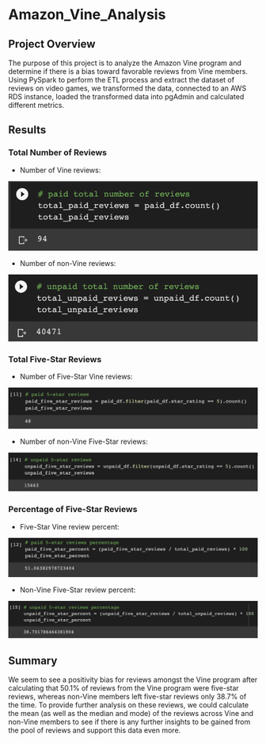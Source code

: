 # Amazon_Vine_Analysis

## Project Overview

The purpose of this project is to analyze the Amazon Vine program and determine if there is a bias toward favorable reviews from Vine members.
Using PySpark to perform the ETL process and extract the dataset of reviews on video games, we transformed the data, connected to an AWS RDS instance, loaded the transformed data into pgAdmin and calculated different metrics.

## Results

### Total Number of Reviews 

- Number of Vine reviews:

![total paid reviews](Images/total_paid_reviews.png)

- Number of non-Vine reviews:

![total unpaid reviews](Images/total_unpaid_reviews.png)

### Total Five-Star Reviews

- Number of Five-Star Vine reviews:

![total paid reviews](Images/paid_five_star_reviews.png)

- Number of non-Vine Five-Star reviews:

![total unpaid reviews](Images/unpaid_five_star_reviews.png)

### Percentage of Five-Star Reviews

- Five-Star Vine review percent:

![total paid reviews](Images/paid_five_star_review_percent.png)

- Non-Vine Five-Star review percent:

![total unpaid reviews](Images/unpaid_five_star_review_percent.png)

## Summary 

We seem to see a positivity bias for reviews amongst the Vine program after calculating that 50.1% of reviews from the Vine program were five-star reviews, whereas non-Vine members left five-star reviews only 38.7% of the time. To provide further analysis on these reviews, we could calculate the mean (as well as the median and mode) of the reviews across Vine and non-Vine members to see if there is any further insights to be gained from the pool of reviews and support this data even more. 
